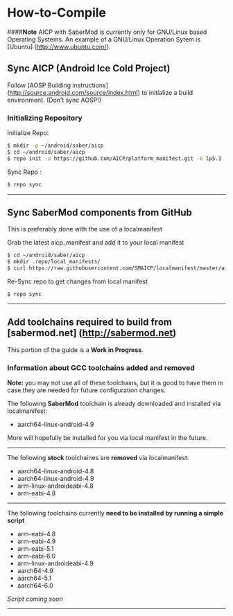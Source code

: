 # How-to-Compile
####**Note** AICP with SaberMod is currently only for GNU/Linux based Operating Systems. An example of a GNU/Linux Operation Sytem is [Ubuntu] (http://www.ubuntu.com/).
## Sync AICP (Android Ice Cold Project)
Follow [AOSP Building instructions] (http://source.android.com/source/index.html) to initialize a build environment. (Don’t sync AOSP!)
### Initializing Repository


Initialize Repo:
```bash
$ mkdir -p ~/android/saber/aicp
$ cd ~/android/saber/aicp
$ repo init -u https://github.com/AICP/platform_manifest.git -b lp5.1
```

Sync Repo :

```bash
$ repo sync
```

***
## Sync SaberMod components from GitHub
This is preferably done with the use of a localmanifest

Grab the latest aicp_manifest and add it to your local manifest
```bash
$ cd ~/android/saber/aicp
$ mkdir .repo/local_manifests/
$ curl https://raw.githubusercontent.com/SMAICP/localmanifest/master/aicp_manifest.xml > .repo/local_manifests/aicp_manifest.xml
```
Re-Sync repo to get changes from local manifest

```bash
$ repo sync
```
***
## Add toolchains required to build from [sabermod.net] (http://sabermod.net)
This portion of the guide is a **Work in Progress**.

### Information about GCC toolchains added and removed
**Note:** you may not use all of these toolchains, but it is good to have them in case they are needed for future configuration changes.

The following **SaberMod** toolchain is already downloaded and installed via localmanifest:
- aarch64-linux-android-4.9

More will hopefully be installed for you via local manifest in the future.
***
The following **stock** toolchaines are **removed** via localmanifest:
- aarch64-linux-android-4.8
- aarch64-linux-android-4.9
- arm-linux-androideabi-4.8
- arm-eabi-4.8

***
The following toolchains currently **need to be installed by running a simple script**
- arm-eabi-4.8
- arm-eabi-4.9
- arm-eabi-5.1
- arm-eabi-6.0
- arm-linux-androideabi-4.9
- aarch64-4.9
- aarch64-5.1
- aarch64-6.0

*Script coming soon*
***
